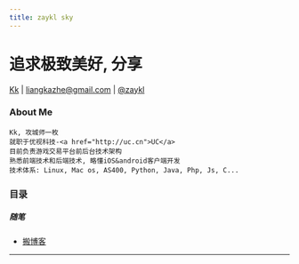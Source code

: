 ```yaml
---
title: zaykl sky
---
```


<head>
<link rel='stylesheet' href='/style/github2.css'/>
<meta http-equiv="Content-Type" content="text/html; charset=utf-8" />
</head>

追求极致美好, 分享
==================

[Kk](http://zaykl.github.com) |
<liangkazhe@gmail.com> |
[@zaykl](http://twitter.com/zaykl)

### About Me

    Kk, 攻城师一枚
    就职于优视科技-<a href="http://uc.cn">UC</a>
    目前负责游戏交易平台前后台技术架构
    熟悉前端技术和后端技术, 略懂iOS&android客户端开发
    技术体系: Linux, Mac os, AS400, Python, Java, Php, Js, C...

### 目录

##### 随笔

* [搬博客](post/setup_blog_in_github.html)

----
<div id="disqus_thread"></div>
<script type="text/javascript">
        /* * * CONFIGURATION VARIABLES: EDIT BEFORE PASTING INTO YOUR WEBPAGE * * */
        var disqus_shortname = 'zaykl'; // required: replace example with your forum shortname

        /* * * DON'T EDIT BELOW THIS LINE * * */
        (function() {
            var dsq = document.createElement('script'); dsq.type = 'text/javascript'; dsq.async = true;
            dsq.src = '//' + disqus_shortname + '.disqus.com/embed.js';
            (document.getElementsByTagName('head')[0] || document.getElementsByTagName('body')[0]).appendChild(dsq);
        })();
</script>



